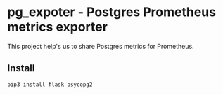 <h1>pg_expoter - Postgres Prometheus metrics exporter</h1>
This project help's us to share Postgres metrics for Prometheus.

## Install
```bash
pip3 install flask psycopg2 
```
